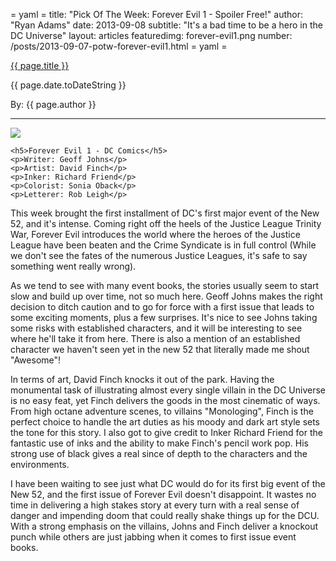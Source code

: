 = yaml =
title: "Pick Of The Week: Forever Evil 1 - Spoiler Free!"
author: "Ryan Adams"
date: 2013-09-08
subtitle: "It's a bad time to be a hero in the DC Universe"
layout: articles
featuredimg: forever-evil1.png
number: /posts/2013-09-07-potw-forever-evil1.html
= yaml =

<a href="{{ page.url }}" class='postTitleLink'><p class='postTitle'>{{ page.title }}</p></a>
<p class='postPublished'>{{ page.date.toDateString }}</p>
<p class='postAuthor'>By: {{ page.author }}</p>
<hr>

<div>
  <div class='articleSection'>
    <img src='/images/forPosts/forever-evil1.png' class='articlesCover group'>

    <h5>Forever Evil 1 - DC Comics</h5>
    <p>Writer: Geoff Johns</p>
    <p>Artist: David Finch</p>
    <p>Inker: Richard Friend</p>
    <p>Colorist: Sonia Oback</p>
    <p>Letterer: Rob Leigh</p>
  </div>
    <p>This week brought the first installment of DC's first major event of the New 52, and it's intense. Coming right off the heels of the Justice League Trinity War, Forever Evil introduces the world where the heroes of the Justice League have been beaten and the Crime Syndicate is in full control (While we don't see the fates of the numerous Justice Leagues, it's safe to say something went really wrong). </p>
    <p>As we tend to see with many event books, the stories usually seem to start slow and build up over time, not so much here. Geoff Johns makes the right decision to ditch caution and to go for force with a first issue that leads to some exciting moments, plus a few surprises. It's nice to see Johns taking some risks with established characters, and it will be interesting to see where he'll take it from here. There is also a mention of an established character we haven't seen yet in the new 52 that literally made me shout "Awesome"!</p>
    </p>In terms of art, David Finch knocks it out of the park. Having the monumental task of illustrating almost every single villain in the DC Universe is no easy feat, yet Finch delivers the goods in the most cinematic of ways. From high octane adventure scenes, to villains "Monologing", Finch is the perfect choice to handle the art duties as his moody and dark art style sets the tone for this story. I also got to give credit to Inker Richard Friend for the fantastic use of inks and the ability to make Finch's pencil work pop. His strong use of black gives a real since of depth to the characters and the environments.</p>
    <p>I have been waiting to see just what DC would do for its first big event of the New 52, and the first issue of Forever Evil doesn't disappoint. It wastes no time in delivering a high stakes story at every turn with a real sense of danger and impending doom that could really shake things up for the DCU. With a strong emphasis on the villains, Johns and Finch deliver a knockout punch while others are just jabbing when it comes to first issue event books.</p>
</div>